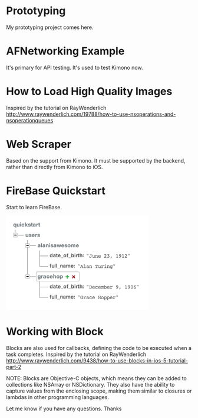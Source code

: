 Prototyping
===========

My prototyping project comes here.


AFNetworking Example
=========
It's primary for API testing. It's used to test Kimono now.


How to Load High Quality Images
===========
Inspired by the tutorial on RayWenderlich
http://www.raywenderlich.com/19788/how-to-use-nsoperations-and-nsoperationqueues


Web Scraper
===========
Based on the support from Kimono. It must be supported by the backend, rather than directly from Kimono to iOS.


FireBase Quickstart
===========
Start to learn FireBase.

![Alt text](/FireBase-Quickstart/ScreenShot.png "Optional Title")


Working with Block
===========
Blocks are also used for callbacks, defining the code to be executed when a task completes.
Inspired by the tutorial on RayWenderlich
http://www.raywenderlich.com/9438/how-to-use-blocks-in-ios-5-tutorial-part-2

NOTE: Blocks are Objective-C objects, which means they can be added to collections like NSArray or NSDictionary. They also have the ability to capture values from the enclosing scope, making them similar to closures or lambdas in other programming languages.

Let me know if you have any questions. Thanks
